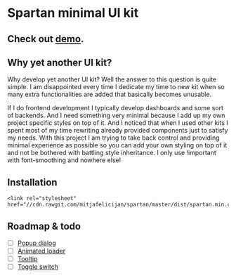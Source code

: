 # Spartan minimal UI kit

## Check out [demo](https://mitjafelicijan.com/projects/spartan).

## Why yet another UI kit?

Why develop yet another UI kit? Well the answer to this question is quite simple. I am disappointed every time I dedicate my time to new kit when so many extra functionalities are added that basically becomes unusable.

If I do frontend development I typically develop dashboards and some sort of backends. And I need something very minimal because I add up my own project specific styles on top of it. And I noticed that when I used other kits I spent most of my time rewriting already provided components just to satisfy my needs. With this project I am trying to take back control and providing minimal experience as possible so you can add your own styling on top of it and not be bothered with battling style inheritance. I only use !important with font-smoothing and nowhere else!

## Installation

```
<link rel="stylesheet" href="//cdn.rawgit.com/mitjafelicijan/spartan/master/dist/spartan.min.css">
```

## Roadmap & todo

- [ ] [Popup dialog](https://www.w3schools.com/tags/tag_dialog.asp)
- [ ] [Animated loader](https://www.w3schools.com/howto/howto_css_loader.asp)
- [ ] [Tooltip](https://www.w3schools.com/howto/howto_css_tooltip.asp)
- [ ] [Toggle switch](https://www.w3schools.com/howto/howto_css_switch.asp)
